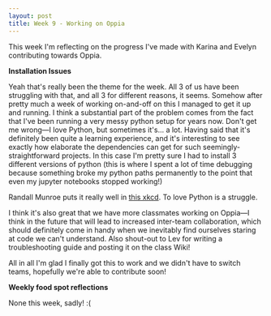 ```yaml
---
layout: post
title: Week 9 - Working on Oppia
---
```


This week I'm reflecting on the progress I've made with Karina and Evelyn contributing towards Oppia. 

**Installation Issues**

Yeah that's really been the theme for the week. All 3 of us have been struggling with that, and all 3 for different reasons, it seems. Somehow after pretty much a week of working on-and-off on this I managed to get it up and running. I think a substantial part of the problem comes from the fact that I've been running a very messy python setup for years now. Don't get me wrong—I love Python, but sometimes it's... a lot. Having said that it's definitely been quite a learning experience, and it's interesting to see exactly how elaborate the dependencies can get for such seemingly-straightforward projects. In this case I'm pretty sure I had to install 3 different versions of python (this is where I spent a lot of time debugging because something broke my python paths permanently to the point that even my jupyter notebooks stopped working!) 


Randall Munroe puts it really well in [this xkcd](https://xkcd.com/1987/). To love Python is a struggle. 

I think it's also great that we have more classmates working on Oppia—I think in the future that will lead to increased inter-team collaboration, which should definitely come in handy when we inevitably find ourselves staring at code we can't understand. Also shout-out to Lev for writing a troubleshooting guide and posting it on the class Wiki!

All in all I'm glad I finally got this to work and we didn't have to switch teams, hopefully we're able to contribute soon!

**Weekly food spot reflections**

None this week, sadly! :(
